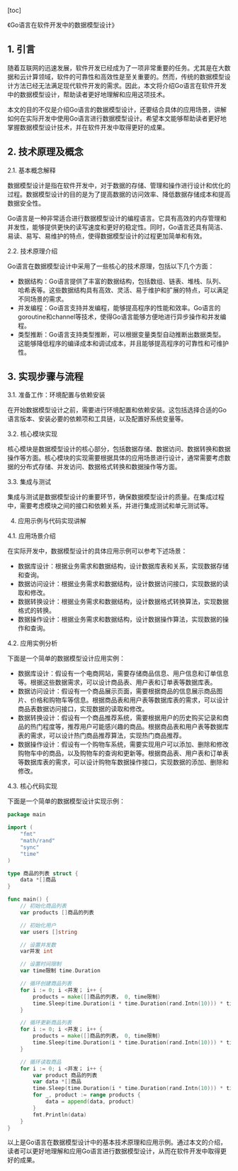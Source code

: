 
[toc]                    
                
                
《Go语言在软件开发中的数据模型设计》

## 1. 引言

随着互联网的迅速发展，软件开发已经成为了一项非常重要的任务。尤其是在大数据和云计算领域，软件的可靠性和高效性是至关重要的。然而，传统的数据模型设计方法已经无法满足现代软件开发的需求。因此，本文将介绍Go语言在软件开发中的数据模型设计，帮助读者更好地理解和应用这项技术。

本文的目的不仅是介绍Go语言的数据模型设计，还要结合具体的应用场景，讲解如何在实际开发中使用Go语言进行数据模型设计。希望本文能够帮助读者更好地掌握数据模型设计技术，并在软件开发中取得更好的成果。

## 2. 技术原理及概念

2.1. 基本概念解释

数据模型设计是指在软件开发中，对于数据的存储、管理和操作进行设计和优化的过程。数据模型设计的目的是为了提高数据的访问效率、降低数据存储成本和提高数据安全性。

Go语言是一种非常适合进行数据模型设计的编程语言。它具有高效的内存管理和并发性，能够提供更快的读写速度和更好的稳定性。同时，Go语言还具有简洁、易读、易写、易维护的特点，使得数据模型设计的过程更加简单和有效。

2.2. 技术原理介绍

Go语言在数据模型设计中采用了一些核心的技术原理，包括以下几个方面：

- 数据结构：Go语言提供了丰富的数据结构，包括数组、链表、堆栈、队列、哈希表等。这些数据结构具有高效、灵活、易于维护和扩展的特点，可以满足不同场景的需求。
- 并发编程：Go语言支持并发编程，能够提高程序的性能和效率。Go语言的goroutine和channel等技术，使得Go语言能够方便地进行异步操作和并发编程。
- 类型推断：Go语言支持类型推断，可以根据变量类型自动推断出数据类型。这能够降低程序的编译成本和调试成本，并且能够提高程序的可靠性和可维护性。

## 3. 实现步骤与流程

3.1. 准备工作：环境配置与依赖安装

在开始数据模型设计之前，需要进行环境配置和依赖安装。这包括选择合适的Go语言版本、安装必要的依赖项和工具链，以及配置好系统变量等。

3.2. 核心模块实现

核心模块是数据模型设计的核心部分，包括数据存储、数据访问、数据转换和数据操作等方面。核心模块的实现需要根据具体的应用场景进行设计，通常需要考虑数据的分布式存储、并发访问、数据格式转换和数据操作等方面。

3.3. 集成与测试

集成与测试是数据模型设计的重要环节，确保数据模型设计的质量。在集成过程中，需要考虑模块之间的接口和依赖关系，并进行集成测试和单元测试等。

4. 应用示例与代码实现讲解

4.1. 应用场景介绍

在实际开发中，数据模型设计的具体应用示例可以参考下述场景：

- 数据库设计：根据业务需求和数据结构，设计数据库表和关系，实现数据存储和查询。
- 数据访问设计：根据业务需求和数据结构，设计数据访问接口，实现数据的读取和修改。
- 数据转换设计：根据业务需求和数据结构，设计数据格式转换算法，实现数据格式的转换。
- 数据操作设计：根据业务需求和数据结构，设计数据操作算法，实现数据的操作和查询。

4.2. 应用实例分析

下面是一个简单的数据模型设计应用实例：

- 数据库设计：假设有一个电商网站，需要存储商品信息、用户信息和订单信息等。根据这些数据需求，可以设计商品表、用户表和订单表等数据库表。
- 数据访问设计：假设有一个商品展示页面，需要根据商品的信息展示商品图片、价格和购物车等信息。根据商品表和用户表等数据库表的需求，可以设计商品表数据访问接口，实现数据的读取和修改。
- 数据转换设计：假设有一个商品推荐系统，需要根据用户的历史购买记录和商品的热门程度等，推荐用户可能感兴趣的商品。根据商品表和用户表等数据库表的需求，可以设计热门商品推荐算法，实现热门商品推荐。
- 数据操作设计：假设有一个购物车系统，需要实现用户可以添加、删除和修改购物车中的商品，以及购物车的查询和更新等。根据商品表、用户表和订单表等数据库表的需求，可以设计购物车数据操作接口，实现数据的添加、删除和修改。

4.3. 核心代码实现

下面是一个简单的数据模型设计实现示例：

```go
package main

import (
    "fmt"
    "math/rand"
    "sync"
    "time"
)

type 商品的列表 struct {
    data *[]商品
}

func main() {
    // 初始化商品列表
    var products []商品的列表

    // 初始化用户
    var users []string

    // 设置并发数
    var并发 int

    // 设置时间限制
    var time限制 time.Duration

    // 循环创建商品列表
    for i := 0; i <并发； i++ {
        products = make([]商品的列表， 0, time限制)
        time.Sleep(time.Duration(i * time.Duration(rand.Intn(10))) * time.Millisecond)
    }

    // 循环更新商品列表
    for i := 0; i <并发； i++ {
        products = make([]商品的列表， 0, time限制)
        time.Sleep(time.Duration(i * time.Duration(rand.Intn(10))) * time.Millisecond)
    }

    // 循环读取商品
    for i := 0; i <并发； i++ {
        var product 商品的列表
        var data *[]商品
        time.Sleep(time.Duration(i * time.Duration(rand.Intn(10))) * time.Millisecond)
        for _, product := range products {
            data = append(data, product)
        }
        fmt.Println(data)
    }
}
```

以上是Go语言在数据模型设计中的基本技术原理和应用示例。通过本文的介绍，读者可以更好地理解和应用Go语言进行数据模型设计，从而在软件开发中取得更好的成果。

